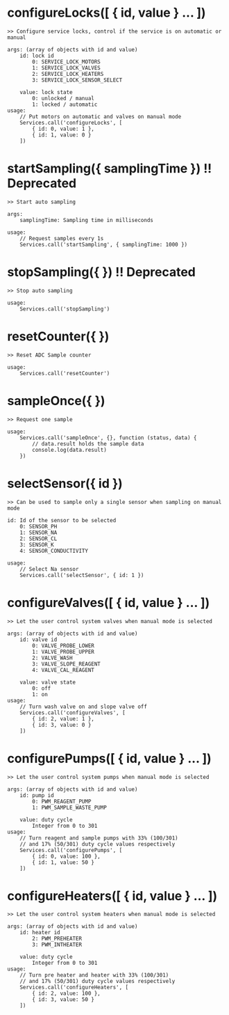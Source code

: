 # configureLocks([ { id, value } ... ])
    >> Configure service locks, control if the service is on automatic or manual

    args: (array of objects with id and value)
        id: lock id
            0: SERVICE_LOCK_MOTORS
            1: SERVICE_LOCK_VALVES
            2: SERVICE_LOCK_HEATERS
            3: SERVICE_LOCK_SENSOR_SELECT
            
        value: lock state
            0: unlocked / manual
            1: locked / automatic
    usage:
        // Put motors on automatic and valves on manual mode
        Services.call('configureLocks', [
            { id: 0, value: 1 },
            { id: 1, value: 0 }
        ]) 
        
# startSampling({ samplingTime }) !! Deprecated
    >> Start auto sampling

    args:
	    samplingTime: Sampling time in milliseconds

	usage:
		// Request samples every 1s
		Services.call('startSampling', { samplingTime: 1000 }) 

# stopSampling({ }) !! Deprecated
	>> Stop auto sampling
    
    usage:
		Services.call('stopSampling') 

# resetCounter({ }) 
    >> Reset ADC Sample counter

    usage:
        Services.call('resetCounter') 

# sampleOnce({ }) 
    >> Request one sample 

    usage:
        Services.call('sampleOnce', {}, function (status, data) {
            // data.result holds the sample data
            console.log(data.result) 
        }) 

# selectSensor({ id })
    >> Can be used to sample only a single sensor when sampling on manual mode

	id: Id of the sensor to be selected
		0: SENSOR_PH
		1: SENSOR_NA
		2: SENSOR_CL
		3: SENSOR_K
		4: SENSOR_CONDUCTIVITY

	usage:
	    // Select Na sensor
		Services.call('selectSensor', { id: 1 }) 

# configureValves([ { id, value } ... ])
    >> Let the user control system valves when manual mode is selected

    args: (array of objects with id and value)
        id: valve id
            0: VALVE_PROBE_LOWER
            1: VALVE_PROBE_UPPER
            2: VALVE_WASH
            3: VALVE_SLOPE_REAGENT
            4: VALVE_CAL_REAGENT
        
        value: valve state
            0: off
            1: on
    usage:
        // Turn wash valve on and slope valve off
        Services.call('configureValves', [
            { id: 2, value: 1 },
            { id: 3, value: 0 }
        ]) 

# configurePumps([ { id, value } ... ])
    >> Let the user control system pumps when manual mode is selected

    args: (array of objects with id and value)
        id: pump id
            0: PWM_REAGENT_PUMP
            1: PWM_SAMPLE_WASTE_PUMP
        
        value: duty cycle 
            Integer from 0 to 301
    usage:
        // Turn reagent and sample pumps with 33% (100/301) 
        // and 17% (50/301) duty cycle values respectively
        Services.call('configurePumps', [
            { id: 0, value: 100 },
            { id: 1, value: 50 }
        ]) 

# configureHeaters([ { id, value } ... ])
    >> Let the user control system heaters when manual mode is selected

    args: (array of objects with id and value)
        id: heater id
            2: PWM_PREHEATER
            3: PWM_INTHEATER
        
        value: duty cycle 
            Integer from 0 to 301
    usage:
        // Turn pre heater and heater with 33% (100/301) 
        // and 17% (50/301) duty cycle values respectively
        Services.call('configureHeaters', [
            { id: 2, value: 100 },
            { id: 3, value: 50 }
        ]) 
        